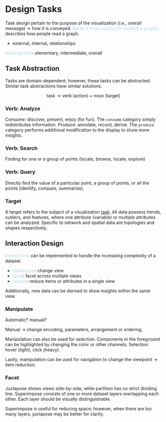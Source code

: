 # Design Tasks

Task design pertain to the purpose of the visualization (i.e., overall message) $\rightarrow$ how it is conveyed. <span style = "color:lightblue">Bertin's three stages for reading a graphic</span> describes how people read a graph.
- external, internal, relationships

<span style = "color:lightblue">Reading level</span>: elementary, intermediate, overall

## Task Abstraction

Tasks are domain-dependent; however, these tasks can be abstracted. Similar task abstractions have similar solutions.

$$\text{task}\rightarrow\text{verb (action)}+\text{noun (target)}$$
### Verb: Analyze
Consume: discover, present, enjoy (for fun). The `consume` category simply redistributes information.
Produce: annotate, record, derive. The `produce` category performs additional modification to the display to show more insights.

### Verb: Search

Finding for one or a group of points (locate, browse, locate, explore)

### Verb: Query

Directly find the value of a particular point, a group of points, or all the points (identify, compare, summarize).

### Target
A target refers to the subject of a visualization <u>task</u>. All data possess trends, outliers, and features, where one attribute (variable) or multiple attributes can be analyzed. Specific to network and spatial data are topologies and shapes respectively.


## Interaction Design

<span style = "color:lightblue">Interactions</span> can be implemented to handle the increasing complexity of a dataset.
- <span style = "color:lightblue">manipulate</span>: change view
- <span style = "color:lightblue">facet</span>: facet across multiple views
- <span style = "color:lightblue">reduce</span>: reduce items or attributes in a single view

Additionally, new data can be derived to show insights within the same view.

### Manipulate

Automatic? manual?

Manual $\rightarrow$ change encoding, parameters, arrangement or ordering, 

Manipulation can also be used for selection. Components in the foreground can be highlighted by changing the color or other channels. Selection: hover (light), click (heavy).

Lastly, manipulation can be used for navigation to change the viewpoint $\rightarrow$ item reduction.

### Facet

Juxtapose shows views side-by-side, while partition has no strict dividing line. Superimpose consists of one or more dataset layers overlapping each other. Each layer should be visually distinguishable.

Superimpose is useful for reducing space; however, when there are too many layers, juxtapose may be better for clarity.

